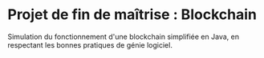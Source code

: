 # Projet de fin de maîtrise : Blockchain
Simulation du fonctionnement d'une blockchain simplifiée en Java, en respectant les bonnes pratiques de génie logiciel.
